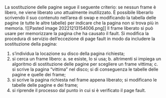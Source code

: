 La sostituzione delle pagine segue il seguente criterio: se nessun frame è libero, ne viene liberato uno attualmente inutilizzato.
È possibile liberarlo scrivendo il suo contenuto nell’area di swap e modificando la tabella delle pagine (e tutte le altre tabelle) per indicare che la pagina non si trova più in memoria.
![[Pasted image 20221213154006.png]]
Il frame liberato si può usare per memorizzare la pagina che ha causato il fault. Si modifica la procedura di servizio dell’eccezione di page fault in modo da includere la sostituzione della pagina:

1.  s’individua la locazione su disco della pagina richiesta;
2.  si cerca un frame libero:
    a. se esiste, lo si usa;
    b. altrimenti si impiega un algoritmo di sostituzione delle pagine per scegliere un frame vittima;
    c. si scrive la pagina “vittima” nel disco; si di conseguenza le tabelle delle pagine e quelle dei frame;
3.  si scrive la pagina richiesta nel frame appena liberato; si modificano le tabelle delle pagine e dei frame;
4.  si riprende il processo dal punto in cui si è verificato il page fault.